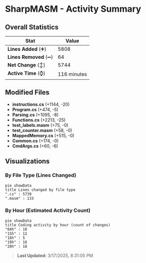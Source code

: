 # SharpMASM - Activity Summary 

## Overall Statistics

| Stat                   | Value                                                             |
| ---------------------- | ----------------------------------------------------------------- |
| **Lines Added** (➕)   | 5808                                          |
| **Lines Removed** (➖) | 64                                        |
| **Net Change** (↕)    | 5744                |
| **Active Time** (⌚)   | 116 minutes |


## Modified Files
- **instructions.cs** (+1144, -20)
- **Program.cs** (+474, -5)
- **Parsing.cs** (+1095, -8)
- **Functions.cs** (+2213, -25)
- **test_labels.masm** (+75, -0)
- **test_counter.masm** (+58, -0)
- **MappedMemory.cs** (+515, -0)
- **Common.cs** (+174, -0)
- **CmdArgs.cs** (+60, -6)

## Visualizations

### By File Type (Lines Changed)

```mermaid
pie showData
title Lines changed by file type
".cs" : 5739
".masm" : 133
```

### By Hour (Estimated Activity Count)

```mermaid
pie showData
title Coding activity by hour (count of changes)
"04h" : 10
"15h" : 12
"16h" : 5
"19h" : 16
"20h" : 18
```


> **Last Updated:** 3/17/2025, 8:31:05 PM